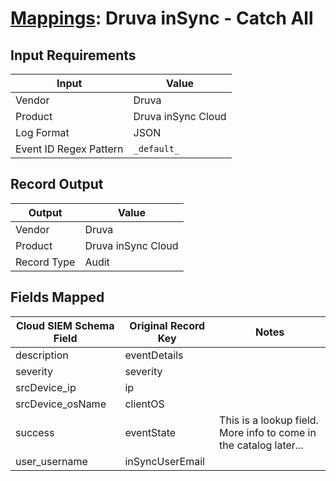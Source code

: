 # [Mappings](README.md): Druva inSync - Catch All

## Input Requirements

|Input|Value|
|-----|-----|
|Vendor|Druva|
|Product|Druva inSync Cloud|
|Log Format|JSON|
|Event ID Regex Pattern|`_default_`|

## Record Output

|Output|Value|
|------|-----|
|Vendor|Druva|
|Product|Druva inSync Cloud|
|Record Type|Audit|

## Fields Mapped

|Cloud SIEM Schema Field|Original Record Key|Notes|
|-----------------------|-------------------|-----|
|description|eventDetails||
|severity|severity||
|srcDevice_ip|ip||
|srcDevice_osName|clientOS||
|success|eventState|This is a lookup field. More info to come in the catalog later...|
|user_username|inSyncUserEmail||

